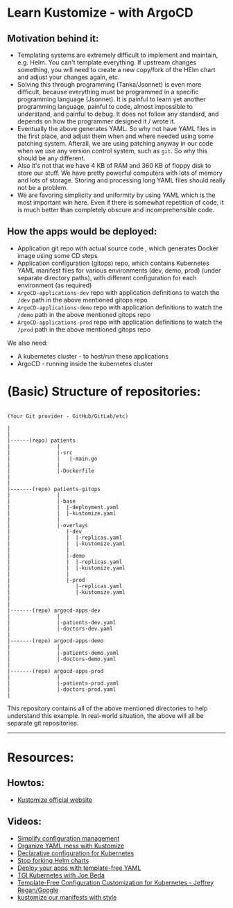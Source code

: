 # Learn Kustomize - with ArgoCD

## Motivation behind it:
* Templating systems are extremely difficult to implement and maintain, e.g. Helm. You can't template everything. If upstream changes something, you will need to create a new copy/fork of the HElm chart and adjust your changes again, etc.
* Solving this through programming (Tanka/Jsonnet) is even more difficult, because everything must be programmed in a specific programming language (Jsonnet). It is painful to learn yet another programming language, painful to code, almost impossible to understand, and painful to debug. It does not follow any standard, and depends on how the programmer designed it / wrote it. 
* Eventually the above generates YAML. So why not have YAML files in the first place, and adjust them when and where needed using some patching system. Afterall, we are using patching anyway in our code when we use any version control system, such as `git`. So why this should be any different.
* Also it's not that we have 4 KB of RAM and 360 KB of floppy disk to store our stuff. We have pretty powerful computers with lots of memory and lots of storage. Storing and processing long YAML files should really not be a problem. 
* We are favoring simplicity and uniformity by using YAML which is the most important win here. Even if there is somewhat repetition of code, it is much better than completely obscure and incomprehensible code.


## How the apps would be deployed:

* Application git repo with actual source code , which generates Docker image using some CD steps
* Application configuration (gitops) repo, which contains Kubernetes YAML manifest files for various environments (dev, demo, prod) (under separate directory paths), with different configuration for each environment (as required)
* `ArgoCD-applications-dev` repo with application definitions to watch the `/dev` path in the above mentioned gitops repo
* `ArgoCD-applications-demo` repo with application definitions to watch the `/demo` path in the above mentioned gitops repo
* `ArgoCD-applications-prod` repo with application definitions to watch the `/prod` path in the above mentioned gitops repo


We also need:
* A kubernetes cluster - to host/run these applications
* ArgoCD - running inside the kubernetes cluster


# (Basic) Structure of repositories:

```

(Your Git provider - GitHub/GitLab/etc)

|
|
|------(repo) patients
|               |
|               |-src
|               |   |-main.go 
|               |
|               |-Dockerfile   
|
|
|-------(repo) patients-gitops
|               |
|               |-base
|               |  |-deployment.yaml
|               |  |-kustomize.yaml
|               |
|               |-overlays
|                  |-dev
|                  |  |-replicas.yaml
|                  |  |-kustomize.yaml
|                  |
|                  |-demo
|                  |  |-replicas.yaml
|                  |  |-kustomize.yaml
|                  |
|                  |-prod
|                     |-replicas.yaml
|                     |-kustomize.yaml
|
|
|-------(repo) argocd-apps-dev
|               |
|               |-patients-dev.yaml
|               |-doctors-dev.yaml
|
|-------(repo) argocd-apps-demo
|               |
|               |-patients-demo.yaml
|               |-doctors-demo.yaml
|
|-------(repo) argocd-apps-prod
|               |
|               |-patients-prod.yaml
|               |-doctors-prod.yaml
|
```

This repository contains all of the above mentioned directories to help understand this example. In real-world situation, the above will all be separate git repositories.




------

# Resources:

## Howtos:
* [Kustomize official website](https://kustomize.io/)

## Videos:
* [Simplify configuration management](https://youtu.be/Twtbg6LFnAg?si=flyaac2RyyHuXkjN)
* [Organize YAML mess with Kustomize](https://youtu.be/1fCAwFGX38U)
* [Declarative configuration for Kubernetes](https://youtu.be/WWJDbHo-OeY)
* [Stop forking Helm charts](https://youtu.be/pRG47EQ5OAg)
* [Deploy your apps with template-free YAML](https://youtu.be/ahMIBxufNR0)
* [TGI Kubernetes with Joe Beda](https://youtu.be/NFnpUlt0IuM)
* [Template-Free Configuration Customization for Kubernetes - Jeffrey Regan/Google](https://youtu.be/EZ7kxa2GKYQ?si=jbXAikcZsVGsQrsu)
* [kustomize our manifests with style](https://youtu.be/KvXcc7lXiXc?si=8AxXyEDT64512vu9)


